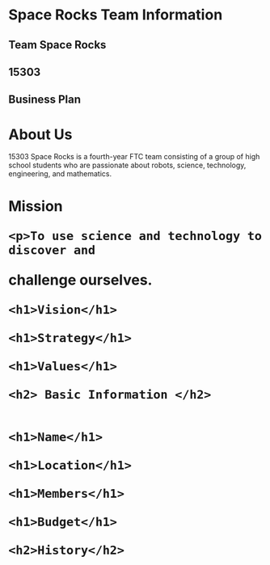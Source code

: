 <html>

  <head>
  <h1> Space Rocks Team Information </h1>
     
  </head>

  
<body>
  <h2> Team Space Rocks </h2>
  <h2> 15303 </h2>
  <h2> Business Plan </h2>
    
  <h1> About Us </h1>  
      <p>15303 Space Rocks is a fourth-year FTC team consisting of a group of high school students who are passionate about robots, science, technology, engineering, and mathematics. </p>
  
   <h1> Mission </h>
    
    <p>To use science and technology to discover and 
challenge ourselves. </p>
    
    <h1>Vision</h1>

    <h1>Strategy</h1>

    <h1>Values</h1>

    <h2> Basic Information </h2>
    
    
    <h1>Name</h1>

    <h1>Location</h1>

    <h1>Members</h1>

    <h1>Budget</h1>

    <h2>History</h2>

    
</body>
</html>
